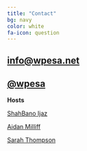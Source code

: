 ```yaml
---
title: "Contact"
bg: navy
color: white
fa-icon: question
---
```


## <i class="fa fa-envelope"></i>    [info@wpesa.net](mailto:info@wpesa.net?subject=[Website]%20Contact%20Us)
## <i class="fa fa-twitter"></i>     [@wpesa](https://www.twitter.com/wpesa)

**Hosts**

[ShahBano Ijaz](https://cpass.ucsd.edu/people/Students/ijaz_profile.html)

[Aidan Milliff](https://aidanmilliff.com)

[Sarah Thompson](https://sites.google.com/stanford.edu/sft1/)



